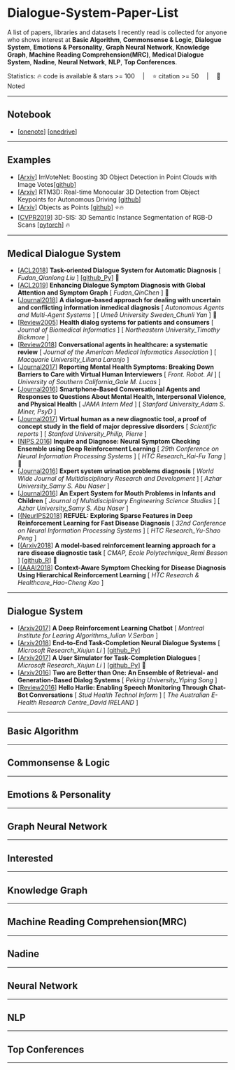 # Dialogue-System-Paper-List
A list of papers, libraries and datasets I recently read is collected for anyone who shows interest at **Basic Algorithm**,  **Commonsense & Logic**,  **Dialogue System**,  **Emotions & Personality**,  **Graph Neural Network**,  **Knowledge Graph**,  **Machine Reading Comprehension(MRC)**,  **Medical Dialogue System**,  **Nadine**,  **Neural Network**,  **NLP**,  **Top Conferences**.

Statistics: :fire: code is available & stars >= 100 &emsp;|&emsp; :star: citation >= 50 &emsp;|&emsp; :memo: Noted

---
## Notebook
- [[onenote](https://livebournemouthac-my.sharepoint.com/:o:/g/personal/s5219587_bournemouth_ac_uk/Eg9ZSrOWv-FDpeOsWX_qWYABTn_Rjpkem0Ih4OYRMdjdgQ)]   [[onedrive](https://livebournemouthac-my.sharepoint.com/:f:/g/personal/s5219587_bournemouth_ac_uk/Ety6p4Z7aPpBp3_nx0M3HK4Bjtqj6SKlOoDgImcTT_P3IQ?e=B6eIvY)]

---
## Examples
- [[Arxiv](https://arxiv.org/pdf/2001.10692.pdf)] ImVoteNet: Boosting 3D Object Detection in Point Clouds with Image Votes[[github](https://github.com/chenyilun95/DSGN)]
- [[Arxiv](https://arxiv.org/pdf/2001.03343.pdf)] RTM3D: Real-time Monocular 3D Detection from Object Keypoints for Autonomous Driving [[github](https://github.com/Banconxuan/RTM3D)]
- [[Arxiv](https://arxiv.org/pdf/1904.07850.pdf)] Objects as Points [[github](https://github.com/xingyizhou/CenterNet)] :star::fire:
- [[CVPR2019](https://arxiv.org/pdf/1812.07003.pdf)] 3D-SIS: 3D Semantic Instance Segmentation of RGB-D Scans [[pytorch](https://github.com/Sekunde/3D-SIS)] :fire:

---
## Medical Dialogue System
- [[ACL2018](https://www.aclweb.org/anthology/P18-2033.pdf)] **Task-oriented Dialogue System for Automatic Diagnosis** [ *Fudan_Qianlong Liu* ] [[github_Py](https://github.com/LiuQL2/MedicalChatbot)]  :memo:
- [[ACL2019](https://www.aclweb.org/anthology/D19-1508.pdf)] **Enhancing Dialogue Symptom Diagnosis with Global Attention and Symptom Graph** [ *Fudan_QinChen* ] :memo: 
- [[Journal2018](https://link.springer.com/content/pdf/10.1007/s10458-018-9396-x.pdf)] **A dialogue-based approach for dealing with uncertain and conflicting information inmedical diagnosis** [ *Autonomous Agents and Multi-Agent Systems* ] [ *Umeå University Sweden_Chunli Yan* ] :memo: 
- [[Review2005](https://reader.elsevier.com/reader/sd/pii/S1532046405001413?token=0BF48E9DAEFB26349A1B005A52C333FB3252930AC99BBA7D58CB3471422849307F08764AC0D9034ACC7E86594E599C05)] **Health dialog systems for patients and consumers** [ *Journal of Biomedical Informatics* ] [ *Northeastern University_Timothy Bickmore* ]
- [[Review2018](https://watermark.silverchair.com/ocy072.pdf?token=AQECAHi208BE49Ooan9kkhW_Ercy7Dm3ZL_9Cf3qfKAc485ysgAAAl0wggJZBgkqhkiG9w0BBwagggJKMIICRgIBADCCAj8GCSqGSIb3DQEHATAeBglghkgBZQMEAS4wEQQMK-rqrcLW7nZ0G7RxAgEQgIICEIGWJRP_-sif5uJHgU_gLodeRqMYrg8ugJr0tgnf9aWlM0a1zsiEg9Ia-wdF7EuDAntBMH--5glX8tFoARjo1WI4FaAOmvyZKQdKS5F25C21ro0XbmmSYlo01D0upzsGFyK28Hx2mxOoIaokODWsz45eq3XRiY4ZgUz-o1rwpU5qnHZ4pbO38USW0hRzH8XyV0QJnp0yB3nHSgOomXsKpGTUd54O-GeD4sa7NaGEUPsDNG_LrG7mv0bWcDjIXdqmiEkHkI2d561Ve7FRa1EP1YETOJyqa2x6ENEGrOARo0MD8o5lnIa_QIf38Otixm2wI20ish6EuA6lFYJMlALe3rLJIoNtbs7ujrPPmqPt7FLhs3CX-ssKmTOSUhywvwftGECY9BcdU2qAerjGBz9XqO1WdaQ8ku61HtznMpP7Dc57d_9Cm3iCEH22G3HRvCgAoYy4YlJfp06lJta3a-IPSSSfr70HP-nu_aGAm9C5jRof0Wf4mBJrhRTEnhNcFMHsjwjDarEmUX-klGivDY2mINkzxGLZfAhEYDIuWGUU-iPXB-RWsN4tB3cGtVVorQqeBT_C96oCTZZSJ3shAfWLSGZH5T64X5gfe73hIsjLbv0j-dbX6drkCtaLA8qn767j3mqcBJYTAc4vq-4P29IuauTSkNKe_dea-UrvntqtLpMZWdsMV5gxTHWdFu0_aRHcvA)] **Conversational agents in healthcare: a systematic review** [ *Journal of the American Medical Informatics Association* ] [ *Macquarie University_Liliana Laranjo* ]
- [[Journal2017](https://www.frontiersin.org/articles/10.3389/frobt.2017.00051/full)] **Reporting Mental Health Symptoms:
Breaking Down Barriers to Care with Virtual Human Interviewers** [ *Front. Robot. AI* ] [ *University of Southern California_Gale M. Lucas* ] 
- [[Journal2016](https://jamanetwork.com/journals/jamainternalmedicine/article-abstract/2500043)] **Smartphone-Based Conversational Agents and Responses to Questions About Mental Health, Interpersonal Violence, and Physical Health** [ *JAMA Intern Med* ] [ *Stanford University_Adam S. Miner, PsyD* ] 
- [[Journal2017](https://www.nature.com/articles/srep42656.pdf)] **Virtual human as a new diagnostic tool, a proof of concept study in the field of major depressive disorders** [ *Scientific reports* ] [ *Stanford University_Philip, Pierre* ] 
- [[NIPS 2016](https://pdfs.semanticscholar.org/8e6d/60c0b3311b6fdb4ab5e40c87c3bc7da45458.pdf)] **Inquire and Diagnose: Neural Symptom Checking Ensemble using Deep Reinforcement Learning** [ *29th Conference on Neural Information Processing Systems* ] [ *HTC Research_Kai-Fu Tang* ] :memo:
- [[Journal2016](https://www.researchgate.net/profile/Samy_Abu-Naser/publication/303676962_Expert_system_urination_problems_diagnosis/links/574c7a2008ae061b330020c1/Expert-system-urination-problems-diagnosis.pdf)] **Expert system urination problems diagnosis** [ *World Wide Journal of Multidisciplinary Research and Development* ] [ *Azhar University_Samy S. Abu Naser* ] 
- [[Journal2016](http://dstore.alazhar.edu.ps/xmlui/bitstream/handle/123456789/423/31-05-2019-06.pdf?sequence=1&isAllowed=y)] **An Expert System for Mouth Problems in Infants and Children** [ *Journal of Multidisciplinary Engineering Science Studies* ] [ *Azhar University_Samy S. Abu Naser* ] 
- [[(NeurIPS2018](https://papers.nips.cc/paper/7962-refuel-exploring-sparse-features-in-deep-reinforcement-learning-for-fast-disease-diagnosis.pdf)] **REFUEL: Exploring Sparse Features in Deep Reinforcement Learning for Fast Disease Diagnosis** [ *32nd Conference on Neural Information Processing Systems* ] [ *HTC Research_Yu-Shao Peng* ]
- [[(Arxiv2018](https://arxiv.org/pdf/1811.10112.pdf)] **A model-based reinforcement learning approach for a rare disease diagnostic task** [ *CMAP, Ecole Polytechnique_Remi Besson* ] [[github_R](https://github.com/BessonRemi/Charade/blob/0704da5f3303ecc46ffb0c6ad6984b127001b122/README.md)] :memo:
- [[(AAAI2018](https://pdfs.semanticscholar.org/ca59/5004251da5f1fc568dbaf8f7420ba1030391.pdf?_ga=2.39455139.1441780456.1582819042-1651149435.1578003244)] **Context-Aware Symptom Checking for Disease Diagnosis Using Hierarchical Reinforcement Learning** [ *HTC Research & Healthcare_Hao-Cheng Kao* ]



---
## Dialogue System
- [[Arxiv2017](https://arxiv.org/pdf/1709.02349.pdf)] **A Deep Reinforcement Learning Chatbot** [ *Montreal Institute for Learing Algorithms_Iulian V.Serban* ]
- [[Arxiv2018](https://arxiv.org/pdf/1703.01008.pdf)] **End-to-End Task-Completion Neural Dialogue Systems** [ *Microsoft Research_Xiujun Li* ] [[github_Py](https://github.com/MiuLab/TC-Bot)] 
- [[Arxiv2017](https://arxiv.org/pdf/1612.05688.pdf)] **A User Simulator for Task-Completion Dialogues** [ *Microsoft Research_Xiujun Li* ]  [[github_Py](https://github.com/MiuLab/TC-Bot)] :memo: 
- [[Arxiv2016](https://arxiv.org/pdf/1610.07149.pdf)] **Two are Better than One: An Ensemble of Retrieval- and Generation-Based Dialog Systems** [ *Peking University_Yiping Song* ] 
- [[Review2016](http://ebooks.iospress.nl/publication/44289)] **Hello Harlie: Enabling Speech Monitoring Through Chat-Bot Conversations** [ *Stud Health Technol Inform* ] [ *The Australian E-Health Research Centre_David IRELAND* ] 




---
## Basic Algorithm






---
## Commonsense & Logic



---
## Emotions & Personality


---
## Graph Neural Network


---
## Interested


---
## Knowledge Graph




---
## Machine Reading Comprehension(MRC)


---
## Nadine


---
## Neural Network



---
## NLP


---
## Top Conferences


---
